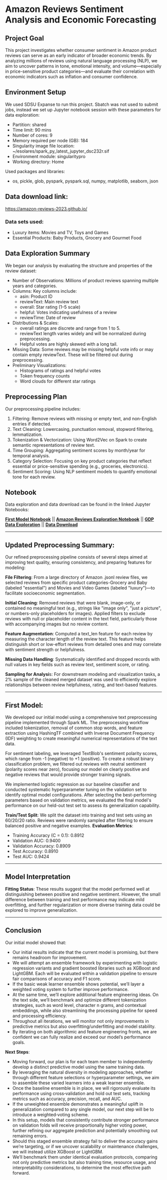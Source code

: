 # Amazon Reviews Sentiment Analysis and Economic Forecasting

## Project Goal

This project investigates whether consumer sentiment in Amazon product reviews can serve as an early indicator of broader economic trends. By analyzing millions of reviews using natural language processing (NLP), we aim to uncover patterns in tone, emotional intensity, and volume—especially in price-sensitive product categories—and evaluate their correlation with economic indicators such as inflation and consumer confidence.

## Environment Setup

We used SDSU Expanse to run this project. Sbatch was not used to submit jobs, instead we set up Jupyter notebook session with these parameters for data exploration:
- Partition: shared
- Time limit: 90 mins
- Number of cores: 9
- Memory required per node (GB): 184
- Singularity image file location: ~/esolares/spark_py_latest_jupyter_dsc232r.sif
- Environment module: singularitypro
- Working directory: Home

Used packages and libraries:
- os, pickle, glob, pyspark, pyspark.sql, numpy, matplotlib, seaborn, json

## Data download link: 

https://amazon-reviews-2023.github.io/

### Data sets used:
- Luxury items: Movies and TV, Toys and Games
- Essential Products: Baby Products, Grocery and Gourmet Food

## Data Exploration Summary

We began our analysis by evaluating the structure and properties of the review dataset:

- Number of Observations: Millions of product reviews spanning multiple years and categories.
- Columns: Key columns include:
  - asin: Product ID
  - reviewText: Main review text
  - overall: Star rating (1–5 scale)
  - helpful: Votes indicating usefulness of a review
  - reviewTime: Date of review
- Distributions & Scales:
  - overall ratings are discrete and range from 1 to 5.
  - reviewText length varies widely and will be normalized during preprocessing.
  - Helpful votes are highly skewed with a long tail.
- Missing Data: Some reviews may be missing helpful vote info or may contain empty reviewText. These will be filtered out during preprocessing.
- Preliminary Visualizations:
  - Histograms of ratings and helpful votes
  - Token frequency counts
  - Word clouds for different star ratings

## Preprocessing Plan

Our preprocessing pipeline includes:

1. Filtering: Remove reviews with missing or empty text, and non-English entries if detected.
2. Text Cleaning: Lowercasing, punctuation removal, stopword filtering, lemmatization.
3. Tokenization & Vectorization: Using Word2Vec on Spark to create semantic representations of review text.
4. Time Grouping: Aggregating sentiment scores by month/year for temporal analysis.
5. Category Selection: Focusing on key product categories that reflect essential or price-sensitive spending (e.g., groceries, electronics).
6. Sentiment Scoring: Using NLP sentiment models to quantify emotional tone for each review.

## Notebook

Data exploration and data download can be found in the linked Jupyter Notebooks:

**[First Model Notebook](./Milestone_3.ipynb)** || 
**[Amazon Reviews Exploration Notebook](./Amazon_rewiews_exploration.ipynb)** || 
**[GDP Data Exploration](./GDP_Explore.ipynb)** || 
**[Data Download](./Data_download.ipynb)**


---

## Updated Preprocessing Summary:

Our refined preprocessing pipeline consists of several steps aimed at improving text quality,
ensuring consistency, and preparing features for modeling:

**File Filtering**: From a large directory of Amazon .jsonl review files, we selected reviews from 
specific product categories-Grocery and Baby (labeled "essential") and Movies and Video Games 
(labeled "luxury")—to facilitate socioeconomic segmentation.

**Initial Cleaning**: Removed reviews that were blank, image-only, or contained no meaningful text 
(e.g., strings like "image only", "just a picture", or numbers-only placeholders for images).
Applied filters to exclude reviews with null or placeholder content in the text field, 
particularly those with accompanying images but no review content.

**Feature Augmentation**: Computed a text_len feature for each review by measuring the character 
length of the review text. This feature helps distinguish short or low-effort reviews from detailed 
ones and may correlate with sentiment strength or helpfulness.

**Missing Data Handling**: Systematically identified and dropped records with null values in key 
fields such as review text, sentiment score, or rating.

**Sampling for Analysi**s: For downstream modeling and visualization tasks, a 2% sample of the 
cleaned merged dataset was used to efficiently explore relationships between review helpfulness, 
rating, and text-based features.

---

## First Model: 

We developed our initial model using a comprehensive text preprocessing pipeline implemented through Spark ML. 
The preprocessing workflow included tokenization, removal of common stop words, and feature extraction using HashingTF 
combined with Inverse Document Frequency (IDF) weighting to create meaningful numerical representations of the text data.

For sentiment labeling, we leveraged TextBlob's sentiment polarity scores, which range from -1 (negative) to +1 (positive).
To create a robust binary classification problem, we filtered out reviews with neutral sentiment (polarity scores near zero), 
focusing our model on clearly positive and negative reviews that would provide stronger training signals.

We implemented logistic regression as our baseline classifier and conducted systematic hyperparameter tuning on the validation
set to identify optimal model configurations. After selecting the best-performing parameters based on validation metrics, 
we evaluated the final model's performance on our held-out test set to assess its generalization capability.

**Train/Test Split**: We split the dataset into training and test sets using an 60/20/20 ratio. Reviews were randomly sampled after 
filtering to ensure balanced positive and negative examples.
**Evaluation Metrics**:
- Training Accuracy (C = 0.1): 0.8912
- Validation AUC: 0.9400
- Validation Accuracy: 0.8909
- Test Accuracy: 0.8910
- Test AUC: 0.9424

---

## Model Interpretation

**Fitting Status**: These results suggest that the model performed well at distinguishing between positive and negative
sentiment. However, the small difference between training and test performance may indicate mild overfitting, 
and further regularization or more diverse training data could be explored to improve generalization.

---

## Conclusion

Our initial model showed that:
- Our initial results indicate that the current model is promising, but there remains headroom for improvement. 
- We will attempt an ensemble framework by experimenting with logistic regression variants and gradient
boosted libraries such as XGBoost and LightGBM. Each will be evaluated within a validation pipeline to
ensure fair comparisons of accuracy and F1 score.
- If the basic weak learner ensemble shows potential, we’ll layer a weighted voting system to further
improve performance.
- At the same time, we’ll explore additional feature engineering ideas. On the text side, we’ll benchmark
and optimize different tokenization strategies, such as word level, character n grams, and contextual
embeddings, while also streamlining the processing pipeline for speed and processing efficiency.
- Throughout all iterations, we will monitor not only improvements in predictive metrics but also
overfitting/underfitting and model stability.
- By iterating on both algorithmic and feature engineering fronts, we are confident we can fully
realize and exceed our model’s performance goals.


**Next Steps**:
- Moving forward, our plan is for each team member to independently develop a distinct 
predictive model using the same training data. 
- By leveraging the natural diversity in modeling approaches, whether through different 
feature selections or hyperparameter settings, we aim to assemble these varied learners 
into a weak learner ensemble. 
- Once the baseline ensemble is in place, we will rigorously evaluate its performance 
using cross‐validation and hold out test sets, tracking metrics such as accuracy, 
precision, recall, and AUC. 
- If the unweighted ensemble demonstrates a meaningful uplift in generalization compared 
to any single model, our next step will be to introduce a weighted‐voting scheme. 
- In this setup, models that consistently contribute stronger performance on validation 
folds will receive proportionally higher voting power, further refining our aggregate 
prediction and potentially smoothing out remaining errors.
- Should this staged ensemble strategy fail to deliver the accuracy gains we’re 
targeting, or if we uncover scalability or maintenance challenges, we will instead 
utilize XGBoost or LightGBM.  
- We’ll benchmark them under identical evaluation protocols, comparing not only 
predictive metrics but also training time, resource usage, and interpretability 
considerations, to determine the most effective path forward.

